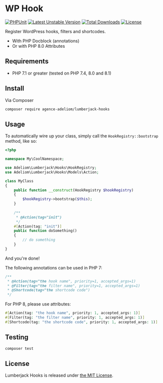 # WP Hook

[![PHPUnit](https://github.com/agence-adeliom/lumberjack-hooks/actions/workflows/php.yml/badge.svg)](https://github.com/agence-adeliom/lumberjack-hooks/actions/workflows/php.yml)
[![Latest Unstable Version](https://poser.pugx.org/dugajean/wp-hook-annotations/v/unstable)](https://packagist.org/packages/agence-adeliom/lumberjack-hooks)
[![Total Downloads](https://poser.pugx.org/agence-adeliom/lumberjack-hooks/downloads)](https://packagist.org/packages/agence-adeliom/lumberjack-hooks) 
[![License](https://poser.pugx.org/agence-adeliom/lumberjack-hooks/license)](https://packagist.org/packages/agence-adeliom/lumberjack-hooks) 

Register WordPress hooks, filters and shortcodes.

*   With PHP Docblock (annotations)
*   Or with PHP 8.0 Attributes

## Requirements

*   PHP 7.1 or greater (tested on PHP 7.4, 8.0 and 8.1)

## Install

Via Composer

```bash
composer require agence-adeliom/lumberjack-hooks
```

## Usage

To automatically wire up your class, simply call the `HookRegistry::bootstrap` method, like so: 

```php
<?php

namespace My\CoolNamespace;

use Adeliom\Lumberjack\Hooks\HookRegistry;
use Adeliom\Lumberjack\Hooks\Models\Action;

class MyClass
{
    public function __construct(HookRegistry $hookRegistry) 
    {
        $hookRegistry->bootstrap($this);
    }
    
    /**
     * @Action(tag="init")    
     */
    #[Action(tag: "init")]
    public function doSomething()
    {
        // do something
    }
}
```

And you're done!

The following annotations can be used in PHP 7:

```php
/**
 * @Action(tag="the hook name", priority=1, accepted_args=1)
 * @Filter(tag="the filter name", priority=1, accepted_args=1)
 * @Shortcode(tag="the shortcode code")
 */
```

For PHP 8, please use attributes:

```php
#[Action(tag: "the hook name", priority: 1, accepted_args: 1)]
#[Filter(tag: "the filter name", priority: 1, accepted_args: 1)]
#[Shortcode(tag: "the shortcode code", priority: 1, accepted_args: 1)]
```

## Testing

```bash
composer test
```

## License
Lumberjack Hooks is released under [the MIT License](LICENSE).
